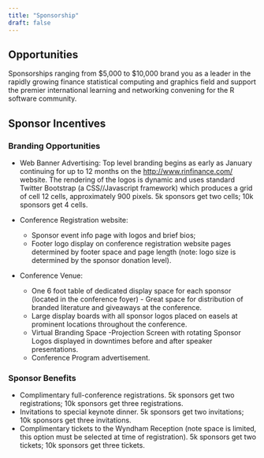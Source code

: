 ```yaml
---
title: "Sponsorship"
draft: false
---
```


## Opportunities

Sponsorships ranging from $5,000 to $10,000 brand you as a leader in the
rapidly growing finance statistical computing and graphics field and support
the premier international learning and networking convening for the R software
community.

## Sponsor Incentives

### Branding Opportunities

* Web Banner Advertising: Top level branding begins as early as January
continuing for up to 12 months on the http://www.rinfinance.com/ website.
The rendering of the logos is dynamic and uses standard Twitter Bootstrap
(a CSS//Javascript framework) which produces a grid of cell 12 cells,
approximately 900 pixels. 5k sponsors get two cells; 10k sponsors get 4 cells.

* Conference Registration website:

    *  Sponsor event info page with logos and brief bios;
    * Footer logo display on conference registration website pages determined
    by footer space and page length (note: logo size is determined by the
    sponsor donation level).

* Conference Venue:
    * One 6 foot table of dedicated display space for each sponsor (located in
    the conference foyer) - Great space for distribution of branded literature
    and giveaways at the conference.
    * Large display boards with all sponsor logos placed on easels at prominent
    locations throughout the conference.
    * Virtual Branding Space -Projection Screen with rotating Sponsor Logos
    displayed in downtimes before and after speaker presentations.
    * Conference Program advertisement.

### Sponsor Benefits

* Complimentary full-conference registrations. 5k sponsors get two
registrations; 10k sponsors get three registrations.
* Invitations to special keynote dinner. 5k sponsors get two invitations;
10k sponsors get three invitations.
* Complimentary tickets to the Wyndham Reception (note space is limited, this
option must be selected at time of registration). 5k sponsors get two tickets;
10k sponsors get three tickets.
